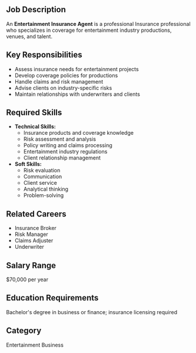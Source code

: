 ## Job Description
An **Entertainment Insurance Agent** is a professional Insurance professional who specializes in coverage for entertainment industry productions, venues, and talent.

## Key Responsibilities
- Assess insurance needs for entertainment projects
- Develop coverage policies for productions
- Handle claims and risk management
- Advise clients on industry-specific risks
- Maintain relationships with underwriters and clients

## Required Skills
- **Technical Skills:**
  - Insurance products and coverage knowledge
  - Risk assessment and analysis
  - Policy writing and claims processing
  - Entertainment industry regulations
  - Client relationship management
- **Soft Skills:**
  - Risk evaluation
  - Communication
  - Client service
  - Analytical thinking
  - Problem-solving

## Related Careers
- Insurance Broker
- Risk Manager
- Claims Adjuster
- Underwriter

## Salary Range
$70,000 per year

## Education Requirements
Bachelor's degree in business or finance; insurance licensing required

## Category
Entertainment Business
